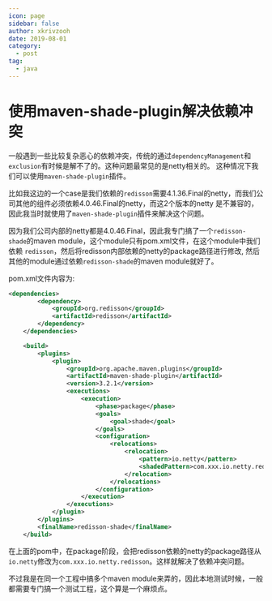 ```yaml
---
icon: page
sidebar: false
author: xkrivzooh
date: 2019-08-01
category:
  - post
tag:
  - java
---
```


# 使用maven-shade-plugin解决依赖冲突

一般遇到一些比较复杂恶心的依赖冲突，传统的通过`dependencyManagement`和`exclusion`有时候是解不了的。这种问题最常见的是netty相关的。
这种情况下我们可以使用`maven-shade-plugin`插件。

比如我这边的一个case是我们依赖的`redisson`需要4.1.36.Final的netty，而我们公司其他的组件必须依赖4.0.46.Final的netty，而这2个版本的netty
是不兼容的，因此我当时就使用了`maven-shade-plugin`插件来解决这个问题。

因为我们公司内部的netty都是4.0.46.Final，因此我专门搞了一个`redisson-shade`的maven module，这个module只有pom.xml文件，在这个module中我们依赖
`redisson`，然后将redisson内部依赖的netty的package路径进行修改, 然后其他的module通过依赖`redisson-shade`的maven module就好了。

pom.xml文件内容为:

```xml
<dependencies>
		<dependency>
			<groupId>org.redisson</groupId>
			<artifactId>redisson</artifactId>
		</dependency>
	</dependencies>

	<build>
		<plugins>
			<plugin>
				<groupId>org.apache.maven.plugins</groupId>
				<artifactId>maven-shade-plugin</artifactId>
				<version>3.2.1</version>
				<executions>
					<execution>
						<phase>package</phase>
						<goals>
							<goal>shade</goal>
						</goals>
						<configuration>
							<relocations>
								<relocation>
									<pattern>io.netty</pattern>
									<shadedPattern>com.xxx.io.netty.redisson</shadedPattern>
								</relocation>
							</relocations>
						</configuration>
					</execution>
				</executions>
			</plugin>
		</plugins>
		<finalName>redisson-shade</finalName>
	</build>
```
在上面的pom中，在package阶段，会把redisson依赖的netty的package路径从`io.netty`修改为`com.xxx.io.netty.redisson`。这样就解决了依赖冲突问题。

不过我是在同一个工程中搞多个maven module来弄的，因此本地测试时候，一般都需要专门搞一个测试工程，这个算是一个麻烦点。


<!-- @include: ../scaffolds/post_footer.md -->
